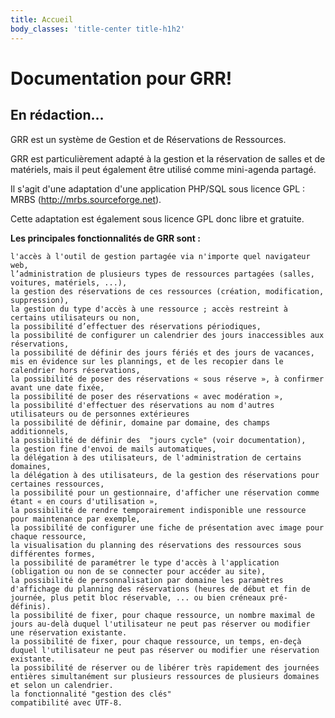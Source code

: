 ```yaml
---
title: Accueil
body_classes: 'title-center title-h1h2'
---
```


# Documentation pour GRR!
## En rédaction...


GRR est un système de Gestion et de Réservations de Ressources.

GRR est particulièrement adapté à la gestion et la réservation de salles et de matériels, mais il peut également être utilisé comme mini-agenda partagé.

Il s'agit d'une adaptation d'une application PHP/SQL sous licence GPL : MRBS (http://mrbs.sourceforge.net).

Cette adaptation est également sous licence GPL  donc libre et gratuite.

**Les principales fonctionnalités de GRR sont :**

    l'accès à l'outil de gestion partagée via n'importe quel navigateur web,
    l’administration de plusieurs types de ressources partagées (salles, voitures, matériels, ...),
    la gestion des réservations de ces ressources (création, modification, suppression),
    la gestion du type d'accès à une ressource ; accès restreint à certains utilisateurs ou non,
    la possibilité d’effectuer des réservations périodiques,
    la possibilité de configurer un calendrier des jours inaccessibles aux réservations,
    la possibilité de définir des jours fériés et des jours de vacances, mis en évidence sur les plannings, et de les recopier dans le calendrier hors réservations,
    la possibilité de poser des réservations « sous réserve », à confirmer avant une date fixée,
    la possibilité de poser des réservations « avec modération »,
    la possibilité d'effectuer des réservations au nom d'autres utilisateurs ou de personnes extérieures
    la possibilité de définir, domaine par domaine, des champs additionnels,
    la possibilité de définir des  "jours cycle" (voir documentation),
    la gestion fine d'envoi de mails automatiques,
    la délégation à des utilisateurs, de l'administration de certains domaines,
    la délégation à des utilisateurs, de la gestion des réservations pour certaines ressources,
    la possibilité pour un gestionnaire, d'afficher une réservation comme étant « en cours d'utilisation »,
    la possibilité de rendre temporairement indisponible une ressource pour maintenance par exemple,
    la possibilité de configurer une fiche de présentation avec image pour chaque ressource,
    la visualisation du planning des réservations des ressources sous différentes formes,
    la possibilité de paramétrer le type d'accès à l'application (obligation ou non de se connecter pour accéder au site),
    la possibilité de personnalisation par domaine les paramètres d'affichage du planning des réservations (heures de début et fin de journée, plus petit bloc réservable, ... ou bien créneaux pré-définis).
    la possibilité de fixer, pour chaque ressource, un nombre maximal de jours au-delà duquel l'utilisateur ne peut pas réserver ou modifier une réservation existante.
    la possibilité de fixer, pour chaque ressource, un temps, en-deçà duquel l'utilisateur ne peut pas réserver ou modifier une réservation existante.
    la possibilité de réserver ou de libérer très rapidement des journées entières simultanément sur plusieurs ressources de plusieurs domaines et selon un calendrier.
    la fonctionnalité "gestion des clés"
    compatibilité avec UTF-8.

